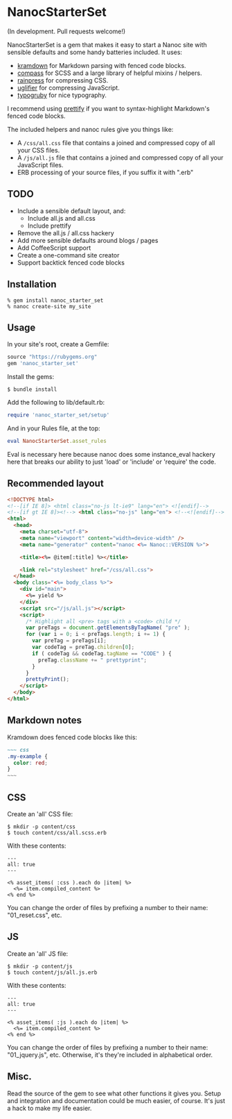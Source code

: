 # NanocStarterSet

(In development. Pull requests welcome!)

NanocStarterSet is a gem that makes it easy to start a Nanoc site with sensible
defaults and some handy batteries included. It uses:

* [kramdown](http://kramdown.rubyforge.org) for Markdown parsing with fenced
  code blocks.
* [compass](http://compass-style.org) for SCSS and a large library of helpful
  mixins / helpers.
* [rainpress](http://code.google.com/p/rainpress/) for compressing CSS.
* [uglifier](https://github.com/lautis/uglifier) for compressing JavaScript.
* [typogruby](http://avdgaag.github.com/typogruby/) for nice typography.

I recommend using
[prettify](http://code.google.com/p/google-code-prettify/) if you want to
syntax-highlight Markdown's fenced code blocks.

The included helpers and nanoc rules give you things like:

* A `/css/all.css` file that contains a joined and compressed copy of all your
  CSS files.
* A `/js/all.js` file that contains a joined and compressed copy of all your
  JavaScript files.
* ERB processing of your source files, if you suffix it with ".erb" 

## TODO

* Include a sensible default layout, and:
  * Include all.js and all.css
  * Include prettify
* Remove the all.js / all.css hackery
* Add more sensible defaults around blogs / pages
* Add CoffeeScript support
* Create a one-command site creator
* Support backtick fenced code blocks

## Installation

```console
% gem install nanoc_starter_set
% nanoc create-site my_site
```

## Usage

In your site's root, create a Gemfile:

```ruby
source "https://rubygems.org"
gem 'nanoc_starter_set'
```

Install the gems:

```console
$ bundle install
```

Add the following to lib/default.rb:

```ruby
require 'nanoc_starter_set/setup'
```

And in your Rules file, at the top:

```ruby
eval NanocStarterSet.asset_rules
```

Eval is necessary here because nanoc does some instance_eval hackery here that
breaks our ability to just 'load' or 'include' or 'require' the code.

## Recommended layout

```html
<!DOCTYPE html>
<!--[if IE 8]> <html class="no-js lt-ie9" lang="en"> <![endif]-->
<!--[if gt IE 8]><!--> <html class="no-js" lang="en"> <!--<![endif]-->
<html>
  <head>
    <meta charset="utf-8">
    <meta name="viewport" content="width=device-width" />
    <meta name="generator" content="nanoc <%= Nanoc::VERSION %>"> 

    <title><%= @item[:title] %></title>

    <link rel="stylesheet" href="/css/all.css">
  </head>
  <body class="<%= body_class %>">
    <div id="main">
      <%= yield %>
    </div>
    <script src="/js/all.js"></script>
    <script>
      /* Highlight all <pre> tags with a <code> child */
      var preTags = document.getElementsByTagName( "pre" );
      for (var i = 0; i < preTags.length; i += 1) {
        var preTag = preTags[i];
        var codeTag = preTag.children[0];
        if ( codeTag && codeTag.tagName == "CODE" ) {
          preTag.className += " prettyprint";
        }
      }
      prettyPrint();
    </script>
  </body>
</html>
```

## Markdown notes

Kramdown does fenced code blocks like this:

```md
~~~ css
.my-example {
  color: red;
}
~~~
```

## CSS

Create an 'all' CSS file:

```console
$ mkdir -p content/css
$ touch content/css/all.scss.erb
```

With these contents:

```erb
---
all: true
---

<% asset_items( :css ).each do |item| %>
  <%= item.compiled_content %>
<% end %>
```

You can change the order of files by prefixing a number to their name:
"01_reset.css", etc.

## JS

Create an 'all' JS file:

```console
$ mkdir -p content/js
$ touch content/js/all.js.erb
```

With these contents:

```erb
---
all: true
---

<% asset_items( :js ).each do |item| %>
  <%= item.compiled_content %>
<% end %>
```

You can change the order of files by prefixing a number to their name:
"01_jquery.js", etc. Otherwise, it's they're included in alphabetical order.

## Misc.

Read the source of the gem to see what other functions it gives you.
Setup and integration and documentation could be much easier, of course.
It's just a hack to make my life easier.

